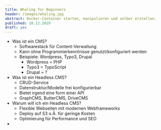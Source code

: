 ```yaml
---
title: Whaling for Beginners
header: /images/whaling.jpg
abstract: Docker-Container starten, manipulieren und selber erstellen.
published: 18.12.2019
draft: yes
---
```


* Was ist ein CMS?
    * Softwarestack für Content-Verwaltung
    * Kann ohne Programmierkenntnisse genutzt/konfiguriert werden
    * Beispiele: Wordpress, Typo3, Drupal
        * Wordpress = PHP
        * Typo3 = TypoScript
        * Drupal = ?
* Was ist ein Headless CMS?
    * CRUD-Service
    * Datenstruktur/Modelle frei konfigurierbar
    * Bietet irgend eine form einer API
    * GraphCMS, ButterCMS, DriveCMS
* Warum will ich ein Headless CMS?
    * Flexible Webseiten mit modernen Webframeworks
    * Deploy auf S3 o.Ä. für geringe Kosten
    * Optimierung für Performance und SEO
* 
